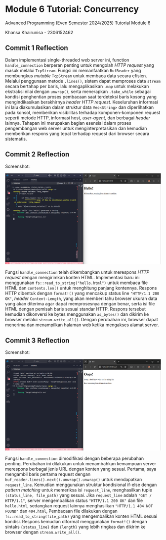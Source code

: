 # Module 6 Tutorial: Concurrency

Advanced Programming (Even Semester 2024/2025) Tutorial Module 6

Khansa Khairunisa - 2306152462

## Commit 1 Reflection

Dalam implementasi single-threaded web server ini, function `handle_connection` berperan penting untuk mengolah *HTTP request* yang masuk melalui `TcpStream`. Fungsi ini memanfaatkan `BufReader` yang membungkus *mutable* `TcpStream` untuk membaca data secara efisien. Melalui penggunaan metode `.lines()`, sistem dapat memproses data `stream` secara bertahap per baris, lalu mengaplikasikan `.map` untuk melakukan ekstraksi nilai dengan `unwrap()`, serta menerapkan `.take_while` sebagai kondisi penghentian proses pembacaan saat terdeteksi baris kosong yang mengindikasikan berakhirnya *header HTTP request*. Keseluruhan informasi ini lalu diakumulasikan dalam struktur data `Vec<String>` dan diperlihatkan pada konsol, memberikan visibilitas terhadap komponen-komponen request seperti metode HTTP, informasi host, *user-agent*, dan berbagai *header* lainnya. Tahapan ini merupakan bagian esensial dalam proses pengembangan web server untuk menginterpretasikan dan kemudian memberikan respons yang tepat terhadap request dari browser secara sistematis.

## Commit 2 Reflection

Screenshot:

![Commit 2 screen capture](/assets/images/commit2.png)

Fungsi `handle_connection` telah dikembangkan untuk merespons *HTTP request* dengan mengirimkan konten HTML. Implementasi baru ini menggunakan `fs::read_to_string("hello.html")` untuk membaca file HTML dan `contents.len()` untuk menghitung panjang kontennya. Respons HTTP dibentuk dengan `format!()` yang mencakup status line `"HTTP/1.1 200 OK"`, *header* `Content-Length`, yang akan memberi tahu browser ukuran data yang akan diterima agar dapat memprosesnya dengan benar, serta isi file HTML dengan pemisah baris sesuai standar HTTP. Respons tersebut kemudian dikonversi ke bytes menggunakan `as_bytes()` dan dikirim ke browser melalui `stream.write_all()`. Dengan perubahan ini, browser dapat menerima dan menampilkan halaman web ketika mengakses alamat server.

## Commit 3 Reflection

Screenshot:

![Commit 3 screen capture](/assets/images/commit3.png)

Fungsi `handle_connection` dimodifikasi dengan beberapa perubahan penting. Perubahan ini dilakukan untuk menambahkan kemampuan server merespons berbagai jenis URL dengan konten yang sesuai. Pertama, saya mengambil baris pertama request dengan `buf_reader.lines().next().unwrap().unwrap()` untuk mendapatkan `request_line`. Kemudian menggunakan struktur kondisional if-else dengan *pattern matching* untuk memeriksa isi `request_line`, menghasilkan tuple `(status_line, file_path)` yang sesuai. Jika `request_line` adalah `"GET / HTTP/1.1"`, server mengembalikan status `"HTTP/1.1 200 OK"` dan file `hello.html`, sedangkan request lainnya menghasilkan `"HTTP/1.1 404 NOT FOUND"` dan `404.html`, Pembacaan file dilakukan dengan `fs::read_to_string(file_path)` yang mengembalikan konten HTML sesuai kondisi. Respons kemudian diformat menggunakan `format!()` dengan sintaks `{status_line}` dan `{length}` yang lebih ringkas dan dikirim ke browser dengan `stream.write_all()`.